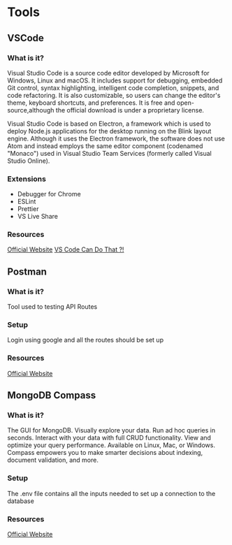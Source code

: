 # Tools

## VSCode

### What is it?

Visual Studio Code is a source code editor developed by Microsoft for Windows, Linux and macOS. It includes support for debugging, embedded Git control, syntax highlighting, intelligent code completion, snippets, and code refactoring. It is also customizable, so users can change the editor's theme, keyboard shortcuts, and preferences. It is free and open-source,although the official download is under a proprietary license.

Visual Studio Code is based on Electron, a framework which is used to deploy Node.js applications for the desktop running on the Blink layout engine. Although it uses the Electron framework, the software does not use Atom and instead employs the same editor component (codenamed "Monaco") used in Visual Studio Team Services (formerly called Visual Studio Online).

### Extensions

- Debugger for Chrome
- ESLint
- Prettier
- VS Live Share

### Resources

[Official Website](https://code.visualstudio.com/)
[VS Code Can Do That ?!](https://www.youtube.com/watch?v=x5GzCohd4eo)

## Postman

### What is it?

Tool used to testing API Routes

### Setup

Login using google and all the routes should be set up

### Resources

[Official Website](https://www.getpostman.com/pricing)

## MongoDB Compass

### What is it?

The GUI for MongoDB. Visually explore your data. Run ad hoc queries in seconds. Interact with your data with full CRUD functionality. View and optimize your query performance. Available on Linux, Mac, or Windows. Compass empowers you to make smarter decisions about indexing, document validation, and more.

### Setup

The .env file contains all the inputs needed to set up a connection to the database

### Resources

[Official Website](https://www.mongodb.com/products/compass)
